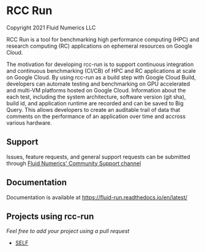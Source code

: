 # RCC Run
Copyright 2021 Fluid Numerics LLC


RCC Run is a tool for benchmarking high performance computing (HPC) and research computing (RC) applications on ephemeral resources on Google Cloud. 

The motivation for developing rcc-run is to support continuous integration and continuous benchmarking (CI/CB) of HPC and RC applications at scale on Google Cloud.  By using rcc-run as a build step with Google Cloud Build, developers can automate testing and benchmarking on GPU accelerated and multi-VM platforms hosted on Google Cloud. Information about the each test, including the system architecture, software version (git sha), build id, and application runtime are recorded and can be saved to Big Query. This allows developers to create an auditable trail of data that comments on the performance of an application over time and accross various hardware.

## Support
Issues, feature requests, and general support requests can be submitted through [Fluid Numerics' Community Support channel](https://fluid-run.readthedocs.io/en/latest/Support/support.html)


## Documentation
Documentation is available at https://fluid-run.readthedocs.io/en/latest/


## Projects using rcc-run

*Feel free to add your project using a pull request*


* [SELF](https://github.com/FluidNumerics/SELF)




